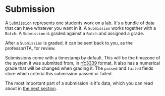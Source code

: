 # Submission
A [`Submission`](https://docs.rs/lab_grader/0.10.0/lab_grader/submission/struct.Submission.html) represents one students work on a lab. It's a bundle of data that can have whatever you want in it. A `Submission` works together with a `Batch`. A `Submission` is graded against a `Batch` and assigned a grade.

After a `Submission` is graded, it can be sent back to you, as the professor/TA, for review.

Submissions come with a timestamp by default. This will be the timezone of the system it was submitted from, in [rfc3339](https://tools.ietf.org/html/rfc3339) format. It also has a numerical grade that will be changed when grading it. The `passed` and `failed` fields store which criteria this submission passed or failed.

The most important part of a submission is it's data, which you can read about in [the next section](./test_data.md).
